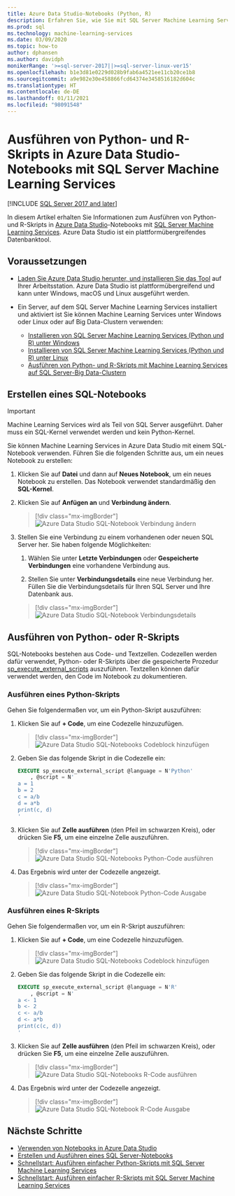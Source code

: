 ```yaml
---
title: Azure Data Studio-Notebooks (Python, R)
description: Erfahren Sie, wie Sie mit SQL Server Machine Learning Services Python- und R-Skripts in einem Notebook in Azure Data Studio ausführen.
ms.prod: sql
ms.technology: machine-learning-services
ms.date: 03/09/2020
ms.topic: how-to
author: dphansen
ms.author: davidph
monikerRange: '>=sql-server-2017||>=sql-server-linux-ver15'
ms.openlocfilehash: b1e3d81e0229d028b9fab6a4521ee11cb20ce1b8
ms.sourcegitcommit: a9e982e30e458866fcd64374e3458516182d604c
ms.translationtype: HT
ms.contentlocale: de-DE
ms.lasthandoff: 01/11/2021
ms.locfileid: "98091548"
---
```

# <a name="run-python-and-r-scripts-in-azure-data-studio-notebooks-with-sql-server-machine-learning-services"></a>Ausführen von Python- und R-Skripts in Azure Data Studio-Notebooks mit SQL Server Machine Learning Services
[!INCLUDE [SQL Server 2017 and later](../../includes/applies-to-version/sqlserver2017.md)]

In diesem Artikel erhalten Sie Informationen zum Ausführen von Python- und R-Skripts in [Azure Data Studio](../../azure-data-studio/what-is-azure-data-studio.md)-Notebooks mit [SQL Server Machine Learning Services](../sql-server-machine-learning-services.md). Azure Data Studio ist ein plattformübergreifendes Datenbanktool.

## <a name="prerequisites"></a>Voraussetzungen

- [Laden Sie Azure Data Studio herunter, und installieren Sie das Tool](../../azure-data-studio/download-azure-data-studio.md) auf Ihrer Arbeitsstation. Azure Data Studio ist plattformübergreifend und kann unter Windows, macOS und Linux ausgeführt werden.

- Ein Server, auf dem SQL Server Machine Learning Services installiert und aktiviert ist Sie können Machine Learning Services unter Windows oder Linux oder auf Big Data-Clustern verwenden:

  - [Installieren von SQL Server Machine Learning Services (Python und R) unter Windows](sql-machine-learning-services-windows-install.md)
  - [Installieren von SQL Server Machine Learning Services (Python und R) unter Linux](../../linux/sql-server-linux-setup-machine-learning.md)
  - [Ausführen von Python- und R-Skripts mit Machine Learning Services auf SQL Server-Big Data-Clustern](../../big-data-cluster/machine-learning-services.md)

## <a name="create-a-sql-notebook"></a>Erstellen eines SQL-Notebooks

> [!IMPORTANT]
> Machine Learning Services wird als Teil von SQL Server ausgeführt. Daher muss ein SQL-Kernel verwendet werden und kein Python-Kernel.

Sie können Machine Learning Services in Azure Data Studio mit einem SQL-Notebook verwenden. Führen Sie die folgenden Schritte aus, um ein neues Notebook zu erstellen:

1. Klicken Sie auf **Datei** und dann auf **Neues Notebook**, um ein neues Notebook zu erstellen. Das Notebook verwendet standardmäßig den **SQL-Kernel**.

1. Klicken Sie auf **Anfügen an** und **Verbindung ändern**. 

    > [!div class="mx-imgBorder"]
    > ![Azure Data Studio SQL-Notebook Verbindung ändern](media/ads-attach-to-connection.png)
    
1. Stellen Sie eine Verbindung zu einem vorhandenen oder neuen SQL Server her. Sie haben folgende Möglichkeiten:

    1. Wählen Sie unter **Letzte Verbindungen** oder **Gespeicherte Verbindungen** eine vorhandene Verbindung aus.

    1. Stellen Sie unter **Verbindungsdetails** eine neue Verbindung her. Füllen Sie die Verbindungsdetails für Ihren SQL Server und Ihre Datenbank aus.

    > [!div class="mx-imgBorder"]
    > ![Azure Data Studio SQL-Notebook Verbindungsdetails](media/ads-connection-details.png)  

## <a name="run-python-or-r-scripts"></a>Ausführen von Python- oder R-Skripts

SQL-Notebooks bestehen aus Code- und Textzellen. Codezellen werden dafür verwendet, Python- oder R-Skripts über die gespeicherte Prozedur [sp_execute_external_scripts](../../relational-databases/system-stored-procedures/sp-execute-external-script-transact-sql.md) auszuführen. Textzellen können dafür verwendet werden, den Code im Notebook zu dokumentieren.

### <a name="run-a-python-script"></a>Ausführen eines Python-Skripts

Gehen Sie folgendermaßen vor, um ein Python-Skript auszuführen:

1. Klicken Sie auf **+ Code**, um eine Codezelle hinzuzufügen.

    > [!div class="mx-imgBorder"]
    > ![Azure Data Studio SQL-Notebooks Codeblock hinzufügen](media/ads-add-code.png)  

1. Geben Sie das folgende Skript in die Codezelle ein:

    ```sql
    EXECUTE sp_execute_external_script @language = N'Python'
        , @script = N'
    a = 1
    b = 2
    c = a/b
    d = a*b
    print(c, d)
    '
    ```

1. Klicken Sie auf **Zelle ausführen** (den Pfeil im schwarzen Kreis), oder drücken Sie **F5**, um eine einzelne Zelle auszuführen.

    > [!div class="mx-imgBorder"]
    > ![Azure Data Studio SQL-Notebooks Python-Code ausführen](media/ads-run-python.png)  

1. Das Ergebnis wird unter der Codezelle angezeigt.

    > [!div class="mx-imgBorder"]
    > ![Azure Data Studio SQL-Notebook Python-Code Ausgabe](media/ads-run-python-output.png)  

### <a name="run-an-r-script"></a>Ausführen eines R-Skripts

Gehen Sie folgendermaßen vor, um ein R-Skript auszuführen:

1. Klicken Sie auf **+ Code**, um eine Codezelle hinzuzufügen.

    > [!div class="mx-imgBorder"]
    > ![Azure Data Studio SQL-Notebooks Codeblock hinzufügen](media/ads-add-code.png)  

1. Geben Sie das folgende Skript in die Codezelle ein:

    ```sql
    EXECUTE sp_execute_external_script @language = N'R'
        , @script = N'
    a <- 1
    b <- 2
    c <- a/b
    d <- a*b
    print(c(c, d))
    '
    ```

1. Klicken Sie auf **Zelle ausführen** (den Pfeil im schwarzen Kreis), oder drücken Sie **F5**, um eine einzelne Zelle auszuführen.

    > [!div class="mx-imgBorder"]
    > ![Azure Data Studio SQL-Notebooks R-Code ausführen](media/ads-run-r.png)  

1. Das Ergebnis wird unter der Codezelle angezeigt.

    > [!div class="mx-imgBorder"]
    > ![Azure Data Studio SQL-Notebook R-Code Ausgabe](media/ads-run-r-output.png)  

## <a name="next-steps"></a>Nächste Schritte

- [Verwenden von Notebooks in Azure Data Studio](../../azure-data-studio/notebooks/notebooks-guidance.md)
- [Erstellen und Ausführen eines SQL Server-Notebooks](../../azure-data-studio/notebooks/notebooks-sql-kernel.md)
- [Schnellstart: Ausführen einfacher Python-Skripts mit SQL Server Machine Learning Services](../tutorials/quickstart-python-create-script.md)
- [Schnellstart: Ausführen einfacher R-Skripts mit SQL Server Machine Learning Services](../tutorials/quickstart-r-create-script.md)